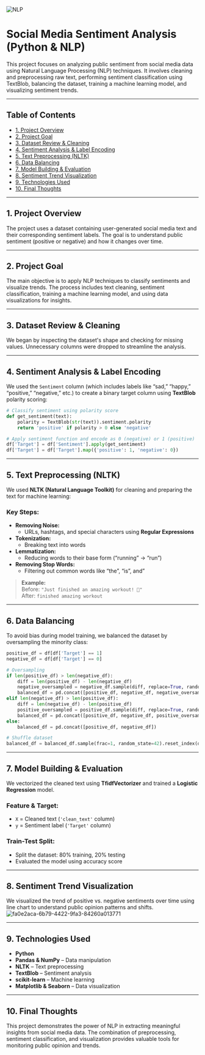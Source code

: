 

![NLP](https://github.com/user-attachments/assets/c562544a-172b-4395-af94-62262d6134eb)

# Social Media Sentiment Analysis (Python & NLP)

This project focuses on analyzing public sentiment from social media data using Natural Language Processing (NLP) techniques. It involves cleaning and preprocessing raw text, performing sentiment classification using TextBlob, balancing the dataset, training a machine learning model, and visualizing sentiment trends.

---

## Table of Contents  
- [1. Project Overview](#1-project-overview)  
- [2. Project Goal](#2-project-goal)  
- [3. Dataset Review & Cleaning](#3-dataset-review--cleaning)  
- [4. Sentiment Analysis & Label Encoding](#4-sentiment-analysis--label-encoding)  
- [5. Text Preprocessing (NLTK)](#5-text-preprocessing-nltk)  
- [6. Data Balancing](#6-data-balancing)  
- [7. Model Building & Evaluation](#7-model-building--evaluation)  
- [8. Sentiment Trend Visualization](#8-sentiment-trend-visualization)  
- [9. Technologies Used](#9-technologies-used)  
- [10. Final Thoughts](#10-final-thoughts)  

---

## 1. Project Overview  
The project uses a dataset containing user-generated social media text and their corresponding sentiment labels. The goal is to understand public sentiment (positive or negative) and how it changes over time.

---

## 2. Project Goal  
The main objective is to apply NLP techniques to classify sentiments and visualize trends. The process includes text cleaning, sentiment classification, training a machine learning model, and using data visualizations for insights.

---

## 3. Dataset Review & Cleaning  
We began by inspecting the dataset's shape and checking for missing values. Unnecessary columns were dropped to streamline the analysis.

---

## 4. Sentiment Analysis & Label Encoding  
We used the `Sentiment` column (which includes labels like “sad,” “happy,” “positive,” “negative,” etc.) to create a binary target column using **TextBlob** polarity scoring:

```python
# Classify sentiment using polarity score
def get_sentiment(text):
    polarity = TextBlob(str(text)).sentiment.polarity
    return 'positive' if polarity > 0 else 'negative'

# Apply sentiment function and encode as 0 (negative) or 1 (positive)
df['Target'] = df['Sentiment'].apply(get_sentiment)
df['Target'] = df['Target'].map({'positive': 1, 'negative': 0})
```

---

## 5. Text Preprocessing (NLTK)  
We used **NLTK (Natural Language Toolkit)** for cleaning and preparing the text for machine learning:

### Key Steps:
- **Removing Noise:**  
  - URLs, hashtags, and special characters using **Regular Expressions**  
- **Tokenization:**  
  - Breaking text into words  
- **Lemmatization:**  
  - Reducing words to their base form (“running” → “run”)  
- **Removing Stop Words:**  
  - Filtering out common words like “the”, “is”, and”

> **Example:**  
> Before: `"Just finished an amazing workout! 💪"`  
> After: `finished amazing workout`

---

## 6. Data Balancing  
To avoid bias during model training, we balanced the dataset by oversampling the minority class:

```python
positive_df = df[df['Target'] == 1]
negative_df = df[df['Target'] == 0]

# Oversampling
if len(positive_df) > len(negative_df):
    diff = len(positive_df) - len(negative_df)
    negative_oversampled = negative_df.sample(diff, replace=True, random_state=42)
    balanced_df = pd.concat([positive_df, negative_df, negative_oversampled])
elif len(negative_df) > len(positive_df):
    diff = len(negative_df) - len(positive_df)
    positive_oversampled = positive_df.sample(diff, replace=True, random_state=42)
    balanced_df = pd.concat([positive_df, negative_df, positive_oversampled])
else:
    balanced_df = pd.concat([positive_df, negative_df])

# Shuffle dataset
balanced_df = balanced_df.sample(frac=1, random_state=42).reset_index(drop=True)
```

---

## 7. Model Building & Evaluation  
We vectorized the cleaned text using **TfidfVectorizer** and trained a **Logistic Regression** model.

### Feature & Target:
- `X` = Cleaned text (`'clean_text'` column)  
- `y` = Sentiment label (`'Target'` column)

### Train-Test Split:
- Split the dataset: 80% training, 20% testing  
- Evaluated the model using accuracy score

---

## 8. Sentiment Trend Visualization  
We visualized the trend of positive vs. negative sentiments over time using line chart to understand public opinion patterns and shifts.
![fa0e2aca-6b79-4422-9fa3-84260a013771](https://github.com/user-attachments/assets/e172ebf8-1e00-4b24-82bc-8eb9509045b5)

---

## 9. Technologies Used  
- **Python**  
- **Pandas & NumPy** – Data manipulation  
- **NLTK** – Text preprocessing  
- **TextBlob** – Sentiment analysis  
- **scikit-learn** – Machine learning  
- **Matplotlib & Seaborn** – Data visualization  

---

## 10. Final Thoughts  
This project demonstrates the power of NLP in extracting meaningful insights from social media data. The combination of preprocessing, sentiment classification, and visualization provides valuable tools for monitoring public opinion and trends.
